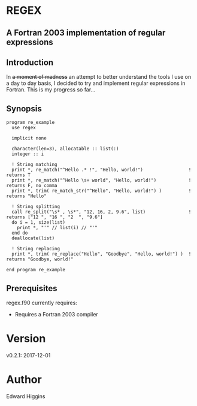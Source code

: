 # REGEX
## A Fortran 2003 implementation of regular expressions

## Introduction
In ~~a moment of madness~~ an attempt to better understand the tools I use on
a day to day basis, I decided to try and implement regular expressions in
Fortran. This is my progress so far...

## Synopsis

```Fortran
program re_example
  use regex

  implicit none

  character(len=3), allocatable :: list(:)
  integer :: i

  ! String matching
  print *, re_match("^Hello .* !", "Hello, world!")                 ! returns T
  print *, re_match("^Hello \s+ world", "Hello, world!")            ! returns F, no comma
  print *, trim( re_match_str("^Hello", "Hello, world!") )          ! returns "Hello"

  ! String splitting
  call re_split("\s* , \s*", "12, 16, 2, 9.6", list)                ! returns ["12 ", "16 ", "2  ", "9.6"]
  do i = 1, size(list)
    print *, "'" // list(i) // "'"
  end do
  deallocate(list)

  ! String replacing
  print *, trim( re_replace("Hello", "Goodbye", "Hello, world!") )  ! returns "Goodbye, world!"

end program re_example
```

## Prerequisites
regex.f90 currently requires:

  - Requires a Fortran 2003 compiler

# Version
v0.2.1: 2017-12-01

# Author
Edward Higgins
